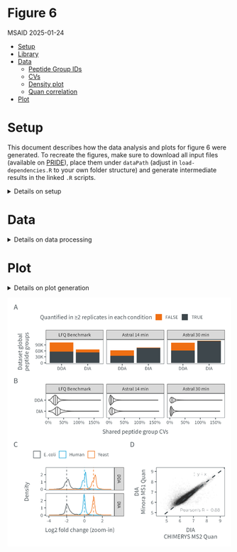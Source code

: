 # Figure 6
MSAID
2025-01-24

- [Setup](#setup)
- [Library](#library)
- [Data](#data)
  - [Peptide Group IDs](#peptide-group-ids)
  - [CVs](#cvs)
  - [Density plot](#density-plot)
  - [Quan correlation](#quan-correlation)
- [Plot](#plot)

# Setup

This document describes how the data analysis and plots for figure 6
were generated. To recreate the figures, make sure to download all input
files (available on
[PRIDE](https://www.ebi.ac.uk/pride/archive?keyword=PXD053241)), place
them under `dataPath` (adjust in `load-dependencies.R` to your own
folder structure) and generate intermediate results in the linked `.R`
scripts.

<details>
<summary>
Details on setup
</summary>

# Library

``` r
suppressMessages(source(here::here("scripts/load-dependencies.R")))
msaid_quantified <- c("TRUE" = msaid_darkgray, "FALSE" = msaid_orange)
msaid_eFDR <- c("TRUE" = msaid_darkgray, "FALSE" = msaid_red)
msaid_organism <- c("Human" = msaid_blue, "Yeast" = msaid_orange, "E. coli" = msaid_darkgray)

path <- file.path(here::here(), "figure-6")
figurePath <- file.path(dataPath, "data/figure-6")
```

</details>

# Data

<details>
<summary>
Details on data processing
</summary>

[R code to generate all `.csv` input files](id-counts.R)

## Peptide Group IDs

``` r
dtIds <- fread(file.path(figurePath, "figure-6A-counts.csv"))
dtIds[, type := factor(type, c("LFQ Benchmark", "Astral 14 min", "Astral 30 min"))]
dtIds[, condition_MS := factor(condition_MS, c("DDA", "DIA"))]

p_pepGrId <- ggplot(dtIds, aes(x=condition_MS, y=N, fill=isQuanMin2)) +
  geom_bar(stat = "identity") +
  scale_y_continuous(labels = label_number(scale_cut = cut_short_scale())) +
  scale_fill_manual("Quantified in ≥2 replicates in each condition", values = msaid_quantified) +
  facet_grid(cols = vars(type)) +
  theme(legend.position = "top", legend.location = "plot") +
  xlab(NULL) + ylab("Dataset global\npeptide groups")
```

## CVs

``` r
dtCvs <- fread(file.path(figurePath, "figure-6B-CVs.csv"))
dtCvs[, type := factor(type, c("LFQ Benchmark", "Astral 14 min", "Astral 30 min"))]
dtCvs[, condition_MS := factor(condition_MS, c("DDA", "DIA"))]

p_Cvs <- ggplot(dtCvs, aes(x=cv, y=condition_MS)) +
  geom_violin(draw_quantiles = c(0.25, 0.5, 0.75), linewidth = 0.25) +
  scale_x_continuous(labels = label_percent()) +
  scale_y_discrete(limits = rev) +
  facet_grid(cols = vars(type)) +
  xlab("Shared peptide group CVs") + ylab(NULL) +
  theme(plot.background = element_rect(fill = "transparent", colour = NA))
```

## Density plot

``` r
dtLfqOrg <- fread(file.path(figurePath, "figure-6C-density.csv"))
contrastLabels <- c("DDA (Minora MS1 Quan)", "DIA (CHIMERYS MS2 Quan)")
dtLfqOrg[, contrastLabel := factor(contrastLabel, contrastLabels, c("DDA", "DIA"))]
organismLabels <- c("E. coli", "Human", "Yeast")
organismRatios <- setNames(log2(c(0.25, 1, 2)), organismLabels)
dtLfqOrg[, organism := factor(organism, organismLabels)]

dtMaLines <- data.table(YINTERCEPT = organismRatios, organism = factor(organismLabels))

p_lfq_org <- ggplot(dtLfqOrg, aes(x=ratio, color=organism)) +
  geom_density(linewidth=0.25) +
  geom_vline(data=dtMaLines, aes(xintercept=YINTERCEPT, color=organism),
             linetype = "dashed", linewidth = 0.25, show.legend = F) +
  scale_color_manual(NULL, values = msaid_organism) +
  scale_x_continuous(breaks = pretty_breaks(), limits = c(-4, 3)) +
  guides(fill = guide_legend(override.aes = list(color = NA, size = 2))) +
  facet_grid(rows = vars(contrastLabel)) +
  xlab("Log2 fold change (zoom-in)") + ylab("Density") +
  theme(legend.position = "top", legend.location = "plot", axis.title.x = element_text(hjust = 0.8))
```

## Quan correlation

[R code to generate input file `LFQ3_cor_DIA.csv`](id-counts.R)

``` r
dtLfqCor <- fread(file.path(figurePath, "figure-6D-correlation.csv"))
corLfq <- dtLfqCor[, round(cor(log10(2^CHIMERYS), log10(2^Minora), method = "pearson"), 2)]
corLfq <- paste("Pearson's R = ", corLfq)

p_lfq_cor <- ggplot(dtLfqCor, aes(x=log10(2^CHIMERYS), y=log10(2^Minora))) +
  rasterise(geom_point(shape = 16L, size = 0.25, alpha = 0.01), dpi = 600) +
  annotate("text", x = 7.5, y = 8.75, label = "¦  y = x",
           size = 5/.pt, family = "Montserrat Light", color = msaid_darkgray) +
  annotate("text", x = 7.5, y = 5.25, label = corLfq,
           size = 5/.pt, family = "Montserrat Light", color = msaid_darkgray) +
  geom_abline(slope = 1, intercept = 0, color = msaid_darkgray, linetype = "dashed") +
  xlab("DIA\nCHIMERYS MS2 Quan") + ylab("DIA\nMinora MS1 Quan")
```

</details>

# Plot

<details>
<summary>
Details on plot generation
</summary>

``` r
layout_annotation <- list(c("A", "B", "C", "D"))
layout_design <- "AAAAAA\nBBBBBB\nCCCDDD"

p_fig5 <- p_pepGrId + p_Cvs + p_lfq_org + p_lfq_cor +
  plot_layout(heights = c(1, 1, 2, 1, 1), design = layout_design) +
  plot_annotation(tag_levels = layout_annotation)

ggsave2(file.path(path, "figure-6.pdf"), plot = p_fig5,
        width = 90, height = 100, units = "mm", device = cairo_pdf)
```

    Warning: Removed 256 rows containing non-finite outside the scale range
    (`stat_density()`).

``` r
ggsave2(file.path(path, "figure-6.png"), plot = p_fig5,
        width = 90, height = 100, units = "mm")
```

    Warning: Removed 256 rows containing non-finite outside the scale range
    (`stat_density()`).

</details>

![figure-6](figure-6.png)
